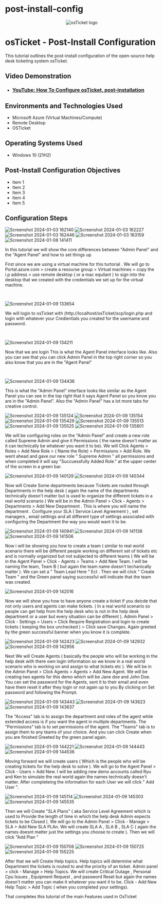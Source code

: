 # post-install-config

<p align="center">
<img src="https://i.imgur.com/Clzj7Xs.png" alt="osTicket logo"/>
</p>

<h1>osTicket - Post-Install Configuration</h1>
This tutorial outlines the post-install configuration of the open-source help desk ticketing system osTicket.<br />


<h2>Video Demonstration</h2>

- ### [YouTube: How To Configure osTicket, post-installation](https://www.youtube.com)

<h2>Environments and Technologies Used</h2>

- Microsoft Azure (Virtual Machines/Compute)
- Remote Desktop
- OSTicket

<h2>Operating Systems Used </h2>

- Windows 10</b> (21H2)

<h2>Post-Install Configuration Objectives</h2>

- Item 1
- Item 2
- Item 3
- Item 4
- Item 5

<h2>Configuration Steps</h2>

![Screenshot 2024-01-03 162140](https://github.com/kevonrochester/post-install-config/assets/155024615/4a01e709-9c95-4666-863c-1b301a89fff9)
![Screenshot 2024-01-03 162227](https://github.com/kevonrochester/post-install-config/assets/155024615/e4033d3f-99a2-480e-8e92-008069ba5ebc)
![Screenshot 2024-01-03 162446](https://github.com/kevonrochester/post-install-config/assets/155024615/9a8c27b5-a6ea-4a9c-bf11-4839d05d3944)
![Screenshot 2024-01-03 163159](https://github.com/kevonrochester/post-install-config/assets/155024615/204e799f-d071-4a6c-a46e-467f79e3d3b5)
![Screenshot 2024-01-08 141411](https://github.com/kevonrochester/post-install-config/assets/155024615/9bd2def6-d226-4e89-bfe3-b0404e07d1ca)




In this tutorial we will show the core differences between "Admin Panel" and the "Agent Panel" and how to set things up

First since we are using a virtual machine for this turtorial . We will go to Portal.azure.com > create a resourse group > Virtual machines > copy the i.p address > use remote desktop ( or a mac equilant ) to sign into the desktop that we created with the credentials we set up for the virtual machine.
</p>
<br />

![Screenshot 2024-01-09 133654](https://github.com/kevonrochester/post-install-config/assets/155024615/373ff6ba-a7eb-43c8-a52c-c8ba50d519a9)


We will login to osTicket with (http://localhost/osTicket/scp/login.php and login with whatever your Credientials you created for the username and password.
</p>
<br />

![Screenshot 2024-01-09 134211](https://github.com/kevonrochester/post-install-config/assets/155024615/58a3c991-73e8-4013-9b77-64c72a42c472)

Now that we are login This is what the Agent Panel interface looks like. Also you can see that you can click Admin Panel in the top right corner so you also know that you are in the "Agent Panel" 
</p>
<br />

![Screenshot 2024-01-09 134436](https://github.com/kevonrochester/post-install-config/assets/155024615/522905db-8eb2-4795-93b1-52532a6b519e)

This is what the "Admin Panel" interface looks like similar as the Agent Panel you can see in the top right that it says Agent Panel so you know you are in the "Admin Panel". Also the "Admin Panel" has a lot more tabs for creative control.

![Screenshot 2024-01-09 135124](https://github.com/kevonrochester/post-install-config/assets/155024615/5d847aeb-2622-440b-bd83-a6ed4504279e)
![Screenshot 2024-01-09 135154](https://github.com/kevonrochester/post-install-config/assets/155024615/b77ccce1-d7b0-428d-bd94-fd3ff9a26c78)
![Screenshot 2024-01-09 135429](https://github.com/kevonrochester/post-install-config/assets/155024615/dce97192-3e68-4d35-8c80-388212203f90)
![Screenshot 2024-01-09 135513](https://github.com/kevonrochester/post-install-config/assets/155024615/196ff506-9e3b-451b-b3e0-b5471c7da2f9)
![Screenshot 2024-01-09 135525](https://github.com/kevonrochester/post-install-config/assets/155024615/cd1c3285-1962-4955-9313-33aa89d1b8b0)
![Screenshot 2024-01-09 135801](https://github.com/kevonrochester/post-install-config/assets/155024615/bdb47bc5-5856-494c-aa3b-33957a031106)

We will be configuring roles on the "Admin Panel" and create a new role called Supreme Admin and give it Permissions ( the name doesn't matter as it can technically be whatever you want it to be). We will Click Agents > Roles > Add New Role > ( Name the Role) > Permissions > Add Role. We went ahead and gave our new role " Supreme Admin " all permissions and when completed it will say "Succuessfully Added Role." at the upper center of the screen in a green bar.

![Screenshot 2024-01-09 140129](https://github.com/kevonrochester/post-install-config/assets/155024615/12ba079a-af08-4548-8c6d-97d1385bbf61)
![Screenshot 2024-01-09 140344](https://github.com/kevonrochester/post-install-config/assets/155024615/b89162fd-8745-47a8-9ced-72b4f785df86)

Now will Create Some departments because Tickets are routed through Departments in the help desk ( again the name of the departments technically doesn't matter but is used to organize the different tickets in a real world scenario ) We will be in the  Admin Panel > Click - Agents > Departments > Add New Department . This is where you will name the department . Configure your SLA ( Service Level Agreement ) , set managers , email settings and all different type of settings associated with configuring the Department the way you would want it to be.

![Screenshot 2024-01-09 140941](https://github.com/kevonrochester/post-install-config/assets/155024615/684c2a83-b161-450d-af72-26c28d6801b3)
![Screenshot 2024-01-09 141138](https://github.com/kevonrochester/post-install-config/assets/155024615/e419cbed-4fbf-4a22-90a8-72167aa27f68)
![Screenshot 2024-01-09 141506](https://github.com/kevonrochester/post-install-config/assets/155024615/a2fc78ef-df37-4874-9585-013af8fef177)

Now i will be showing you how to create a team ( similar to real world scenario there will be different people working on different set of tickets etc and is normally organized but not subjected to different teams ) We will be in the Agent Panel > Click - Agents > Teams > Add New Team. I will be naming the team, Team B ( but again the team name doesn't techanically matter ). We can set a " Team Lead Here " Ect . Then we will click " Create Team " and the Green panel saying successful will indicate that the team was created.

![Screenshot 2024-01-09 142016](https://github.com/kevonrochester/post-install-config/assets/155024615/43efc21f-9b10-443b-8dfc-bf828bf8979f)



Now we will show you how to have anyone create a ticket if you deicde that not only users and agents can make tickets. ( In a real world scenario so people can get help from the help desk who is not in the help desk department or a user but every situation can be different ). Admin Panel > Click -  Settings > Users > Click Require Reigistration and login to create tickets ( keeping the box unchecked )  > Click save Changes. Again greeted by the green successful banner when you know it is complete.

![Screenshot 2024-01-09 142423](https://github.com/kevonrochester/post-install-config/assets/155024615/cf8aa4be-0303-43b3-ab41-fcb870c6e7af)
![Screenshot 2024-01-09 142932](https://github.com/kevonrochester/post-install-config/assets/155024615/1ae70717-4237-45a4-955c-c41f83b31a71)
![Screenshot 2024-01-09 142956](https://github.com/kevonrochester/post-install-config/assets/155024615/2159874f-e1d5-446d-9f6d-80800da16179)


Next We will Create Agents ( basically the people who will be working in the help desk with there own login information so we know in a real world scenario who is working on and assign to what tickets etc ).  We will be in the Admin Panel > Click Agents > Agents > Add New Agent. We will be creating two agents for this demo which will be Jane doe and John Doe. You can set the password for the Agents, sent it to their email and even have them reset it after they login or not again up to you By clicking on Set password and following the Prompt.

![Screenshot 2024-01-09 143443](https://github.com/kevonrochester/post-install-config/assets/155024615/1678d075-083f-4a46-90ba-4b9a23105578)
![Screenshot 2024-01-09 143623](https://github.com/kevonrochester/post-install-config/assets/155024615/cc276265-eeb8-4142-996f-4672a829e614)
![Screenshot 2024-01-09 143637](https://github.com/kevonrochester/post-install-config/assets/155024615/ce01958e-4d17-4096-be8c-7391cdcc7af3)

The "Access" tab is to assign the department and roles of the agent while extended access is if you want the agent in multiple departments. The "Permissions" tab is to set permissions of the agent. The "Teams" tab is to assign them to any teams of your choice. And you can click Create when you are finished Greeted by the green panel again.

![Screenshot 2024-01-09 144221](https://github.com/kevonrochester/post-install-config/assets/155024615/92c45927-edd0-4123-aeb2-02f5f21e8a77)
![Screenshot 2024-01-09 144443](https://github.com/kevonrochester/post-install-config/assets/155024615/8dc051ee-58f0-4216-b195-88b3f43775f4)
![Screenshot 2024-01-09 144536](https://github.com/kevonrochester/post-install-config/assets/155024615/7cd8a79c-f663-4b7c-b8e2-69f944ea97bf)

Moving forward we will create users ( Which is the people who will be creating tickets for the help desk to solve ). We will go to the Agent Panel > Click - Users > Add New. I will be adding new demo accounts called Ryu and Ken to simulate the real world again the names technically doesn't matter. After completeing the information for each User we will click " Add User ".

![Screenshot 2024-01-09 145114](https://github.com/kevonrochester/post-install-config/assets/155024615/45052347-e48c-425e-b975-cf74a634093c)
![Screenshot 2024-01-09 145303](https://github.com/kevonrochester/post-install-config/assets/155024615/59f96df1-ac3d-4246-abae-2fcb324b3bd5)
![Screenshot 2024-01-09 145535](https://github.com/kevonrochester/post-install-config/assets/155024615/e617d2c8-8ff8-4f95-ae00-8ff4df2243f9)

Then we will Create "SLA Plans" ( aka Service Level Agreement which is used to Provide the length of time in which the help desk Admin expects tickets to be Closed ). We will go to the Admin Panel > Click - Manage > SLA > Add New SLA PLAn. We will create SLA A , SLA B , SLA C ( again the names doesnt matter just the settings you choose to create ). Then we will click   "Add Plan "


![Screenshot 2024-01-09 150706](https://github.com/kevonrochester/post-install-config/assets/155024615/90aa3843-694a-45ab-a93a-052a7e62de8f)
![Screenshot 2024-01-09 150725](https://github.com/kevonrochester/post-install-config/assets/155024615/1cf5e01f-2c91-4682-afec-436f3acecf42)
![Screenshot 2024-01-09 155225](https://github.com/kevonrochester/post-install-config/assets/155024615/8874300d-5fce-4416-9be8-e8be007391db)


After that we will Create Help topics. Help topics will determine what Department the tickets is routed to and the priority of an ticket. Admin panel > click - Manage > Help Topics.
We will create Critical Outage , Personal Cpu Issues , Equipment Request , and password Reset but again the names doesn't matter you can make it whatever you want it to be. Click - Add New Help Topic > Add Topic ( when you completed your settings).


That completes this tutorial of the main Features used in OsTicket

























